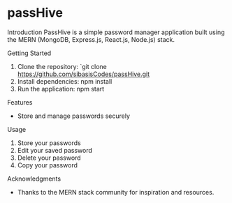 # passHive
Introduction
PassHive is a simple password manager application built using the MERN (MongoDB, Express.js, React.js, Node.js) stack.

Getting Started

1. Clone the repository: `git clone https://github.com/sibasisCodes/passHive.git
2. Install dependencies: npm install
3. Run the application: npm start

Features

- Store and manage passwords securely

Usage
1. Store your passwords
2. Edit your saved password
3. Delete your password
4. Copy your password

Acknowledgments

- Thanks to the MERN stack community for inspiration and resources.

